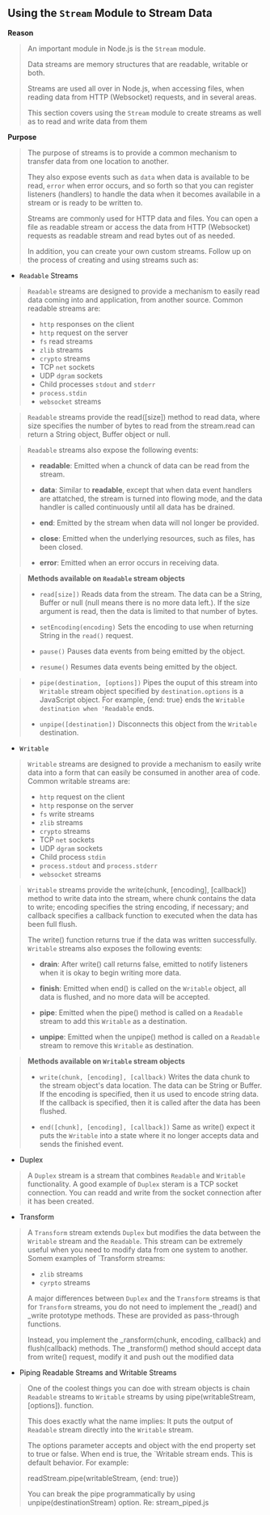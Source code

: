 ## Using the `Stream` Module to Stream Data
**Reason**
> An important module in Node.js is the `Stream` module. 
>
> Data streams are memory structures that are readable, writable or both. 
>
> Streams are used all over in Node.js, when accessing files, when reading data from HTTP (Websocket) requests, and in several areas.
>
> This section covers using the `Stream` module to create streams as well as to read and write data from them

**Purpose**
> The purpose of streams is to provide a common mechanism to transfer data from one location to another. 
>
> They also expose events such as `data` when data is available to be read, `error` when error occurs, and so forth so
> that you can register listeners (handlers) to handle the data when it becomes availabile in a stream or is ready to be written to.
>
> Streams are commonly used for HTTP data and files. You can open a file as readable stream or access the data from HTTP (Websocket) requests as readable stream and read bytes out of as needed.
>
> In addition, you can create your own custom streams. Follow up on the process of creating and using streams such as:
  - `Readable` Streams
  > `Readable` streams are designed to provide a mechanism to easily read data coming into and application,
  > from another source. Common readable streams are:
   >  - `http` responses on the client
   >  - `http` request on the server
   >  - `fs` read streams
   >  - `zlib` streams
   >  - `crypto` streams
   >  - TCP `net` sockets
   >  - UDP `dgram` sockets
   >  - Child processes `stdout` and `stderr`
   >  - `process.stdin`
   >  - `websocket` streams
   
   > `Readable` streams provide the read([size]) method to read data, where size specifies the number of bytes
   > to read from the stream.read can return a String object, Buffer object or null.
   
   > `Readable` streams also expose the following events:
   >    - **readable**: Emitted when a chunck of data can be read from the stream.
   >
   >    - **data**: Similar to **readable**, except that when data event handlers are attatched, the stream is turned 
   >    into flowing mode, and the data handler is called continuously until all data has be drained.
   >
   >    - **end**: Emitted by the stream when data will nol longer be provided.
   >  
   >    - **close**: Emitted when the underlying resources, such as files, has been closed.
   >
   >    - **error**: Emitted when an error occurs in receiving data.
   
   > **Methods available on `Readable` stream objects**
   >
   >  - `read[size])` Reads data from the stream. The data can be a String, Buffer or null (null means there is no
   >     more data left.). If the size argument is read, then the data is limited to that number of bytes.
   >
   >  - `setEncoding(encoding)` Sets the encoding to use when returning String in the `read()` request.
   >
   >  - `pause()` Pauses data events from being emitted by the object.
   >
   >  - `resume()` Resumes data events being emitted by the object.
   
   >  - `pipe(destination, [options])` Pipes the ouput of this stream into `Writable` stream object specified
   >     by `destination.options` is a JavaScript object. For example, {end: true} ends the `Writable destination
         when 'Readable` ends.
   >
   >  - `unpipe([destination])` Disconnects this object from the `Writable` destination.  
          
  - `Writable` 
   > `Writable` streams are designed to provide a mechanism to easily write data into a form that can
   > easily be consumed in another area of code. Common writable streams are:
   >  - `http` request on the client
   >  - `http` response on the server
   >  - `fs` write streams
   >  - `zlib` streams
   >  - `crypto` streams
   >  - TCP `net` sockets
   >  - UDP `dgram` sockets
   >  - Child process `stdin` 
   >  - `process.stdout` and `process.stderr`
   >  - `websocket` streams
   
 > `Writable` streams provide the write(chunk, [encoding], [callback]) method to write data into the stream,
 > where chunk contains the data to write; encoding specifies the string encoding, if necessary; and callback
 > specifies a callback function to executed when the data has been full flush.
 >
 > The write() function returns true if the data was written successfully. 
 > `Writable` streams also exposes the following events:
   >    - **drain**: After write() call returns false, emitted to notify listeners when it is okay to begin writing more data.
   >
   >    - **finish**: Emitted when end() is called on the `Writable` object, all data is flushed, and no more data will be accepted.
   >
   >    - **pipe**: Emitted when the pipe() method is called on a `Readable` stream to add this `Writable` as a destination.
   >  
   >    - **unpipe**: Emitted when the unpipe() method is called on a `Readable` stream to remove this `Writable` as destination.
   
   > **Methods available on `Writable` stream objects**
   >
   >  - `write(chunk, [encoding], [callback)` Writes the data chunk to the stream object's data location. The data can be String
   >     or Buffer. If the encoding is specified, then it us used to encode string data. If the callback is specified, then it is
   >     called after the data has been flushed.
   >
   >  - `end([chunk], [encoding], [callback])` Same as write() expect it puts the `Writable` into a state where it no longer
   >     accepts data and sends the finished event.
    
  - Duplex
  > A `Duplex` stream is a stream that combines `Readable` and `Writable` functionality. A good example of `Duplex` steram is
  > a TCP socket connection. You can readd and write from the socket connection after it has been created.
     
  - Transform
  > A `Transform` stream extends `Duplex` but modifies the data between the `Writable` stream and the `Readable`. This stream
  > can be extremely useful when you need to modify data from one system to another. Somem examples of `Transform streams:
  >   - `zlib` streams
  >   - `cyrpto` streams
  >
  > A major differences between `Duplex` and the `Transform` streams is that for `Transform` streams, you do not need to 
  > implement the _read() and _write prototype methods. These are provided as pass-through functions.
  >
  > Instead, you implement the _ransform(chunk, encoding, callback) and  flush(callback) methods. The _transform() method
  > should accept data from write() request, modify it and push out the modified data
  >
  - Piping Readable Streams and Writable Streams
  > One of the coolest things you can doe with stream objects is chain `Readable` streams to `Writable` streams by using
  > pipe(writableStream, [options]). function.
  >
  > This does exactly what the name implies: It puts the output of `Readable` stream directly into the `Writable` stream.
  >
  > The options parameter accepts and object with the end property set to true or false. When end is true, the `Writable
  > stream ends. This is default behavior. For example:
  >
  >   readStream.pipe(writableStream, {end: true})
  >
  > You can break the pipe programmatically by using unpipe(destinationStream) option. Re: stream_piped.js
  
